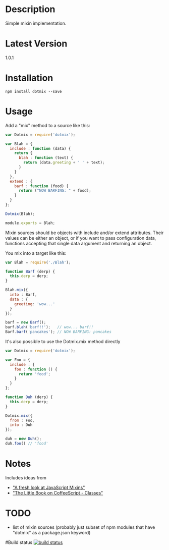 # Description

Simple mixin implementation.

# Latest Version

1.0.1

# Installation

```
npm install dotmix --save
```

# Usage

Add a "mix" method to a source like this:

```js
var Dotmix = require('dotmix');

var Blah = {
  include : function (data) {
    return {
      blah : function (text) {
        return (data.greeting + ' ' + text);
      }
    }
  },
  extend : {
    barf : function (food) {
      return ("NOW BARFING: " + food);
    }
  }
};

Dotmix(Blah);

module.exports = Blah;
```

Mixin sources should be objects with include and/or extend attributes. Their values can be either an object, or if you want to pass configuration data, functions accepting that single data argument and returning an object.

You mix into a target like this:
```js
var Blah = require('./Blah');

function Barf (derp) {
  this.derp = derp;
}

Blah.mix({
  into : Barf, 
  data : { 
    greeting: 'wow...' 
  }
});

barf = new Barf();
barf.blah('barf!!');   // wow... barf!!
Barf.barf('pancakes'); // NOW BARFING: pancakes

```

It's also possible to use the Dotmix.mix method directly

```js
var Dotmix = require('dotmix');

var Foo = {
  include : {
    foo : function () {
      return 'food';
    }
  }
};

function Duh (derp) {
  this.derp = derp;
}

Dotmix.mix({
  from : Foo, 
  into : Duh
});

duh = new Duh();
duh.foo() // 'food'
```

# Notes 

Includes ideas from 
- ["A fresh look at JavaScript Mixins"](http://javascriptweblog.wordpress.com/2011/05/31/a-fresh-look-at-javascript-mixins/)
- ["The Little Book on CoffeeScript - Classes"](http://arcturo.github.io/library/coffeescript/03_classes.html)

# TODO

- list of mixin sources (probably just subset of npm modules that have "dotmix" as a package.json keyword)

#Build status
[![build status](https://secure.travis-ci.org/stephenhandley/dotmix.png)](http://travis-ci.org/stephenhandley/dotmix)